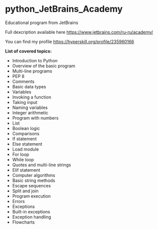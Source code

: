 # python_JetBrains_Academy
Educational program from JetBrains

Full dexcription available here https://www.jetbrains.com/ru-ru/academy/

You can find my profile https://hyperskill.org/profile/235960166

**List of covered topics:**
* Introduction to Python
* Overview of the basic program
* Multi-line programs
* PEP 8
* Comments
* Basic data types
* Variables
* Invoking a function
* Taking input
* Naming variables
* Integer arithmetic
* Program with numbers
* List
* Boolean logic
* Comparisons
* If statement
* Else statement
* Load module
* For loop
* While loop
* Quotes and multi-line strings
* Elif statement
* Computer algorithms
* Basic string methods
* Escape sequences
* Split and join
* Program execution
* Errors
* Exceptions
* Built-in exceptions
* Exception handling
* Flowcharts

